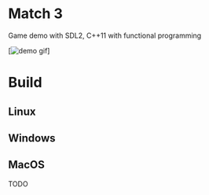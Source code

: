 # Match 3

Game demo with SDL2, C++11 with functional programming

[![demo gif](docs/demo.gif)]

# Build

## Linux



## Windows


## MacOS

TODO


